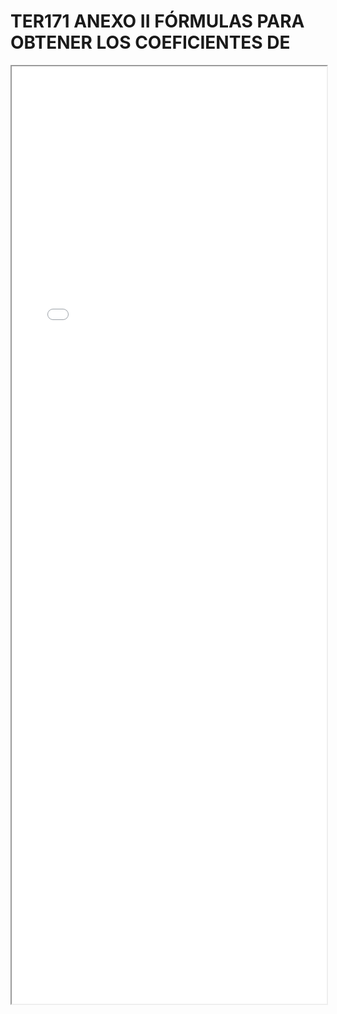 
# TER171 ANEXO II FÓRMULAS PARA OBTENER LOS COEFICIENTES DE

<iframe src="../TER171 ANEXO II FÓRMULAS PARA OBTENER LOS COEFICIENTES DE.pdf" width="100%" height="1500px"></iframe>

